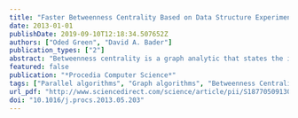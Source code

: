 ```yaml
---
title: "Faster Betweenness Centrality Based on Data Structure Experimentation"
date: 2013-01-01
publishDate: 2019-09-10T12:18:34.507652Z
authors: ["Oded Green", "David A. Bader"]
publication_types: ["2"]
abstract: "Betweenness centrality is a graph analytic that states the importance of a vertex based on the number of shortest paths that it is on. As such, betweenness centrality is a building block for graph analysis tools and is used by many applications, including finding bottlenecks in communication networks and community detection. Computing betweenness centrality is computation- ally demanding, O(V2 + V · E) (for the best known algorithm), which motivates the use of parallelism. Parallelism is especially needed for large graphs with millions of vertices and billions of edges. While the the memory requirements for computing be- tweenness are not as demanding, O(V + E) (for the best known sequential algorithm), these bound increase for different parallel algorithms. We show that is possible to reduce the memory requirements for computing betweenness centrality from O(V + E) to O(V) at the expense of doing additional traversals. We show that not only does this not hurt performance it actually improves performance for coarse grain parallelism. Further, we show that using the new approach allows parallel scaling that previously was not possible. One example is that the new approach is able to scale to 40 x86 cores for a graph with 32M vertices and 2B edges, whereas the previous approach is only able to scale upto 6 cores because of memory requirements. We also do analysis of fine-grain parallel betweenness centrality on both the x86 and the Cray XMT."
featured: false
publication: "*Procedia Computer Science*"
tags: ["Parallel algorithms", "Graph algorithms", "Betweenness Centrality", "Optimizations", "Experimental algorithms"]
url_pdf: "http://www.sciencedirect.com/science/article/pii/S1877050913003463"
doi: "10.1016/j.procs.2013.05.203"
---
```


